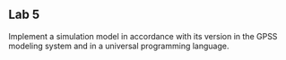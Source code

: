 
## Lab 5

Implement a simulation model in accordance with its version in the GPSS modeling system and in a universal programming language.
